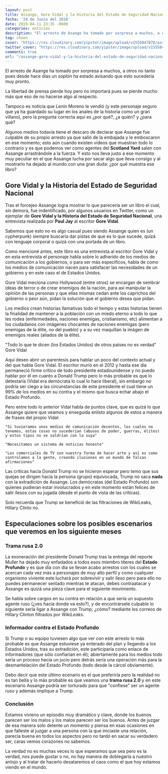 ```yaml
---
layout: post
title: Assange, Gore Vidal y la Historia del Estado de Seguridad Nacional
fecha: '24 de Junio del 2018'
date: 2019-04-11 23:35 -0600
categories: noticias 
description: "El arresto de Asange ha tomado por sorpresa a muchos, a otros no tanto pues desde hace días un _soplón_ ha estado avisando que esto sucedería muy pronto."
tag: choon
cover: "https://res.cloudinary.com/yipster/image/upload/v1555047878/assange-gore-vidal-y-la-historia-del-estado-de-seguridad-nacional_dogpo7.jpg"
twitter_cover: "https://res.cloudinary.com/yipster/image/upload/v1555047878/assange-gore-vidal-y-la-historia-del-estado-de-seguridad-nacional_dogpo7.jpg" 
comments: true
url: "/assange-gore-vidal-y-la-historia-del-estado-de-seguridad-nacional"
---
```


El arresto de Asange ha tomado por sorpresa a muchos, a otros no tanto pues desde hace días un _soplón_ ha estado avisando que esto sucedería muy pronto.

La libertad de prensa pierde hoy pero no importará pues se pierde mucho más que eso de no hacerse algo al respecto.

Tampoco es noticia que Lenín Moreno le vendió (y este personaje seguro que ya ha guardado su lugar en los anales de la historia como un gran villano), pero la pregunta correcta aquí es ¿por qué?, ¿a quién? y ¿para qué?

Algunos medios todavía tiene el descaro de declarar que Assange fue culpable de su propio arresto ya que salió de la embajada y le emboscaron en ese momento; esto aún cuando existen videos que muestran todo lo contrario y es que podemos ver como agentes del __Scotland Yard__ salen con Assange arrastrándole a la fuerza. Y esto nos lleva justo a ese momento muy peculiar en el que Assange lucha por sacar algo que lleva consigo y al mostrarlo ha dejado al mundo con una gran duda: ¿por qué muestra ese libro?

## Gore Vidal y la Historia del Estado de Seguridad Nacional

Tras el forcejeo Assange logra mostrar lo que parecería ser un libro el cual, sin demora, fue indentificado, por algunos usuarios en Twitter, como un ejemplar de __Gore Vidal y la Historia del Estado de Seguridad Nacional__, una entrevista realizada por __Paul Jay__ al escritor __Gore Vidal__.

Sabemos que esto no es algo casual pues siendo Assange quien es (un cypherpunk) siempre buscaría dar pistas de que es lo que sucede, quizá con lenguaje corporal o quizá con una portada de un libro.

Como mencioné antes, este libro es una entrevista al escritor Gore Vidal y en esta entrevista el personaje habla sobre lo adherido de los medios de comunicación a los gobiernos, o para ser más específicos, habla de como los medios de comunicación nacen para satisfacer las necesidades de un gobierno y en este caso el de Estados Unidos.

Gore Vidal meciona como Hollywood (entre otros) se encargan de sembrar ideas de terror o de crear enemigos de la nación, para así manipular la opinión de las personas y que ellas mismas cedan ante los caprichos del gobierno o peor aún, pidan la solución que el gobierno desea que pidan.

Los medios crean historias llamativas todo el tiempo y estas historias tienen la finalidad de mantener a la población con un miedo eterno a todo lo que les rodea (enfermedades, naciones enemigas, cristianismo, etc) alimentan a los ciudadanos con imágenes chocantes de naciones enemigas (pero enemigas de la élite, no del pueblo) y a su vez maquillan la imágen de enemigos reales (aliados de la élite).

"Todo lo que te dicen (los Estados Unidos) de otros países no es verdad" Gore Vidal

Aquí deseo abrir un parentesis para hablar un poco del contexto actual y del que habla Gore Vidal. El escritor murió en el 2012 y hasta ese día permaneció firme crítico de todo presidente estadounidense y no puedo hablar por él en cuanto a Donald Trump pero lo más probable es que lo detestaría (Vidal era demócrata lo cual lo hace liberal), sin embargo no podría ser ciego a las circunstancias de este presidente el cual tiene un 99% de los medios en su contra y el mismo que busca echar abajo el Estado Profundo.

Pero entre todo lo anterior Vidal habla de puntos clave, que es quizá lo que Assange quiere que veamos y enseguida enlisto algunos de estos a manera de frases del propio Vidal:

    "Si tuvieramos unos medios de comunicación decentes, los cuales no tenemos, estas cosas no sucederían (abusos de poder, guerras, élites) y estos tipos no se saldrían con la suya"

    "Necesitamos un sistema de noticias honesto"

    "Los comerciales de TV son nuestra forma de hacer arte y así es como controlamos a la gente, creando ilusiones en un mundo de falsas afirmaciones"

Las críticas hacia Donald Trump no se hicieron esperar pero temo que sus quejas se dirigen hacia la persona (grupo) equivocada, Trump no saca __nada__ con la extradición de Assange. Los demócratas (del Estado Profundo) son quienes pudieran estar involucrados y en este momento están felices de salir ilesos con su jugada (desde el punto de vista de las críticas).

Solo recuerda que Trump se benefició de las filtraciones de WikiLeaks, Hillary Clinto no.

## Especulaciones sobre los posibles escenarios que veremos en los siguiente meses

### Trama rusa 2.0

La exoneración del presidente Donald Trump tras la entrega del reporte Muller ha dejado muy enfadados a todos esos miembro títeres del __Estado Profundo__ y es que día con día se llevan acabo arrestos con los cuales se acercan cada vez más a personajes de muy alto perfil y como cualquier organismo viviente este luchará por sobrevivir y salir ileso pero para ello no puedes permanecer sentado mientras te atacan, debes contraatacar y Assange es quizá una pieza clave para el siguiente movimiento.

Se habla sobre cargos en su contra en relación a que sería un supuesto agente ruso (¿ves hacia donde va esto?), y de encontrársele culpable lo siguiente sería ligar a Assange con Trump; ¿cómo? mediante los correos de Hillary Clinton filtrados por _WikiLeaks_.

### Informador contra el Estado Profundo

Si Trump o su equipo tuviesen algo que ver con este arresto lo más probable es que Assange estuviese ya enterado del plan y llegando a los Estados Unidos, tras su extradición, este participaría como enlace de informadores (que sólo confiarían en él); abiertamente para los medios todo sería un proceso hacia un jucio pero detrás sería una operación más para la desmantelación del Estado Profundo (todo desde la cárcel obviamente).

Debo decir que este último ecenario es el que preferiría pero la realidad no es tan bella y lo más probable es que veamos una __trama rusa 2.0__ y en este escenario Assange podría ser torturado para que "confiese" ser un agente ruso y además implique a Trump.

### Conclusión

Estamos vivieno un episodio muy dramático y clave, donde los buenos parecen ser los malos y los malos parecen ser los buenos. Antes de juzgar de esa manera solo detente un momento y piensa en esas ocasiones en que falleste al juzgar a una persona con la que iniciaste una relación, parecía buena en todos los aspectos pero no tardó en sacar su verdadero ser, caras vemos corazones no sabemos.

La verdad no es muchas veces lo que esperamos que sea pero es la verdad, nos puede gustar o no, no hay manera de doblegarla a nuestro antojo y al tratar de hacerlo desataremos el caos como el que hoy estamos viendo en el mundo.
